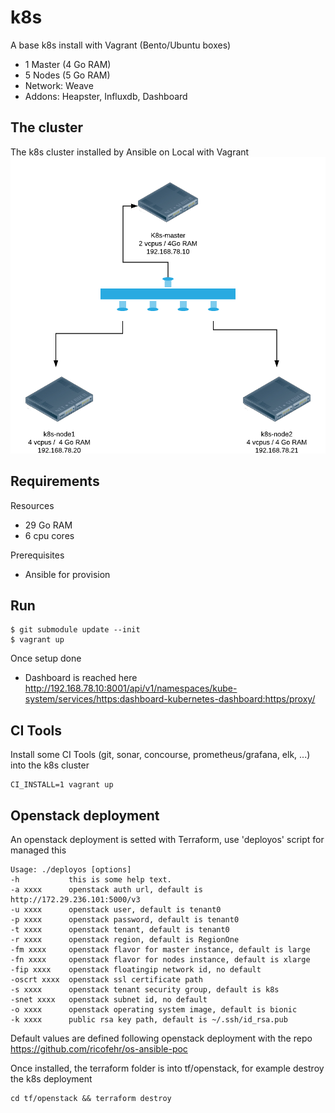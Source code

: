 # k8s

A base k8s install with Vagrant (Bento/Ubuntu boxes)
- 1 Master (4 Go RAM)
- 5 Nodes (5 Go RAM)
- Network: Weave
- Addons: Heapster, Influxdb, Dashboard

## The cluster

The k8s cluster installed by Ansible on Local with Vagrant
![k8s cluster](https://github.com/ricofehr/k8s/raw/master/k8s-cluster.png)

## Requirements

Resources
- 29 Go RAM
- 6 cpu cores

Prerequisites
- Ansible for provision

## Run

```
$ git submodule update --init
$ vagrant up
```

Once setup done
- Dashboard is reached here
http://192.168.78.10:8001/api/v1/namespaces/kube-system/services/https:dashboard-kubernetes-dashboard:https/proxy/

## CI Tools

Install some CI Tools (git, sonar, concourse, prometheus/grafana, elk, ...) into the k8s cluster
```
CI_INSTALL=1 vagrant up
```

## Openstack deployment

An openstack deployment is setted with Terraform, use 'deployos' script for managed this
```
Usage: ./deployos [options]
-h           this is some help text.
-a xxxx      openstack auth url, default is http://172.29.236.101:5000/v3
-u xxxx      openstack user, default is tenant0
-p xxxx      openstack password, default is tenant0
-t xxxx      openstack tenant, default is tenant0
-r xxxx      openstack region, default is RegionOne
-fm xxxx     openstack flavor for master instance, default is large
-fn xxxx     openstack flavor for nodes instance, default is xlarge
-fip xxxx    openstack floatingip network id, no default
-oscrt xxxx  openstack ssl certificate path
-s xxxx      openstack tenant security group, default is k8s
-snet xxxx   openstack subnet id, no default
-o xxxx      openstack operating system image, default is bionic
-k xxxx      public rsa key path, default is ~/.ssh/id_rsa.pub
```
Default values are defined following openstack deployment with the repo https://github.com/ricofehr/os-ansible-poc

Once installed, the terraform folder is into tf/openstack, for example destroy the k8s deployment
```
cd tf/openstack && terraform destroy
```
